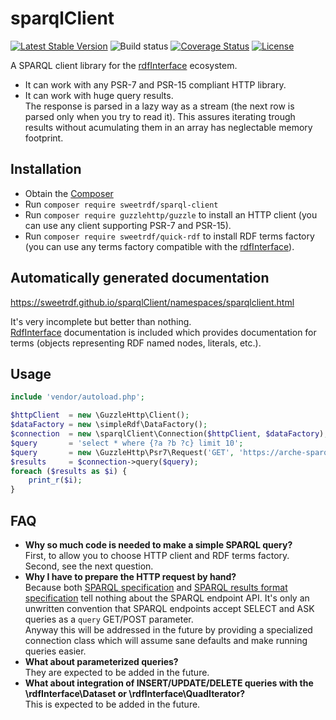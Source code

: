 # sparqlClient

[![Latest Stable Version](https://poser.pugx.org/sweetrdf/sparql-client/v/stable)](https://packagist.org/packages/sweetrdf/sparql-client)
![Build status](https://github.com/sweetrdf/sparqlClient/workflows/phpunit/badge.svg?branch=master)
[![Coverage Status](https://coveralls.io/repos/github/sweetrdf/sparqlClient/badge.svg?branch=master)](https://coveralls.io/github/sweetrdf/sparqlClient?branch=master)
[![License](https://poser.pugx.org/sweetrdf/sparql-client/license)](https://packagist.org/packages/sweetrdf/sparql-client)


A SPARQL client library for the [rdfInterface](https://github.com/sweetrdf/rdfInterface/) ecosystem.

* It can work with any PSR-7 and PSR-15 compliant HTTP library.
* It can work with huge query results.\
  The response is parsed in a lazy way as a stream (the next row is parsed only when you try to read it).
  This assures iterating trough results without acumulating them in an array has neglectable memory footprint.

## Installation

* Obtain the [Composer](https://getcomposer.org)
* Run `composer require sweetrdf/sparql-client`
* Run `composer require guzzlehttp/guzzle` to install an HTTP client (you can use any client supporting PSR-7 and PSR-15).
* Run `composer require sweetrdf/quick-rdf` to install RDF terms factory 
  (you can use any terms factory compatible with the [rdfInterface](https://github.com/sweetrdf/rdfInterface/)).

## Automatically generated documentation

https://sweetrdf.github.io/sparqlClient/namespaces/sparqlclient.html

It's very incomplete but better than nothing.\
[RdfInterface](https://github.com/sweetrdf/rdfInterface/) documentation is included which provides documentation for terms (objects representing RDF named nodes, literals, etc.).

## Usage

```php
include 'vendor/autoload.php';

$httpClient  = new \GuzzleHttp\Client();
$dataFactory = new \simpleRdf\DataFactory();
$connection  = new \sparqlClient\Connection($httpClient, $dataFactory);
$query       = 'select * where {?a ?b ?c} limit 10';
$query       = new \GuzzleHttp\Psr7\Request('GET', 'https://arche-sparql.acdh-dev.oeaw.ac.at/sparql?query=' . rawurlencode($query));
$results     = $connection->query($query);
foreach ($results as $i) {
    print_r($i);
}
```

## FAQ

* **Why so much code is needed to make a simple SPARQL query?**\
  First, to allow you to choose HTTP client and RDF terms factory.
  Second, see the next question.
* **Why I have to prepare the HTTP request by hand?**\
  Because both [SPARQL specification](https://www.w3.org/TR/rdf-sparql-query/) 
  and [SPARQL results format specification](https://www.w3.org/TR/sparql11-results-json/)
  tell nothing about the SPARQL endpoint API.
  It's only an unwritten convention that SPARQL endpoints accept SELECT and ASK queries as a `query` GET/POST parameter.\
  Anyway this will be addressed in the future by providing a specialized connection class which will assume sane defaults and make running queries easier.
* **What about parameterized queries?**\
  They are expected to be added in the future.
* **What about integration of INSERT/UPDATE/DELETE queries with the \rdfInterface\Dataset or \rdfInterface\QuadIterator?**\
  This is expected to be added in the future.
